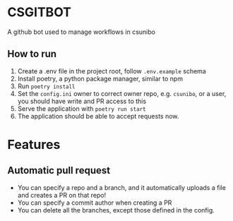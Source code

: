 # CSGITBOT

A github bot used to manage workflows in csunibo

## How to run

1. Create a .env file in the project root, follow `.env.example` schema
2. Install poetry, a python package manager, similar to npm
3. Run `poetry install`
4. Set the `config.ini` owner to correct owner repo, e.g. `csunibo`, or a user, you should have write and PR access to this
5. Serve the application with `poetry run start`
6. The application should be able to accept requests now.

# Features

## Automatic pull request

- You can specify a repo and a branch, and it automatically uploads a file and creates a PR on that repo!
- You can specify a commit author when creating a PR
- You can delete all the branches, except those defined in the config.